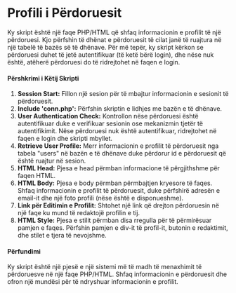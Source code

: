 # Profili i Përdoruesit

Ky skript është një faqe PHP/HTML që shfaq informacionin e profilit të një përdoruesi. Kjo përfshin të dhënat e përdoruesit të cilat janë të ruajtura në një tabelë të bazës së të dhënave. Për më tepër, ky skript kërkon se përdoruesi duhet të jetë autentifikuar (të ketë bërë login), dhe nëse nuk është, atëherë përdoruesi do të ridrejtohet në faqen e login.

#### Përshkrimi i Këtij Skripti

1. **Session Start:** Fillon një sesion për të mbajtur informacionin e sesionit të përdoruesit.
2. **Include 'conn.php':** Përfshin skriptin e lidhjes me bazën e të dhënave.
3. **User Authentication Check:** Kontrollon nëse përdoruesi është autentifikuar duke e verifikuar sesionin ose mekanizmin tjetër të autentifikimit. Nëse përdoruesi nuk është autentifikuar, ridrejtohet në faqen e login dhe skripti mbyllet.
4. **Retrieve User Profile:** Merr informacionin e profilit të përdoruesit nga tabela "users" në bazën e të dhënave duke përdorur id e përdoruesit që është ruajtur në sesion.
5. **HTML Head:** Pjesa e head përmban informacione të përgjithshme për faqen HTML.
6. **HTML Body:** Pjesa e body përmban përmbajtjen kryesore të faqes. Shfaq informacionin e profilit të përdoruesit, duke përfshirë adresën e email-it dhe një foto profili (nëse është e disponueshme).
7. **Link për Editimin e Profilit:** Shtohet një link që drejton përdoruesin në një faqe ku mund të redaktojë profilin e tij.
8. **HTML Style:** Pjesa e stilit përmban disa rregulla për të përmirësuar pamjen e faqes. Përfshin pamjen e div-it të profil-it, butonin e redaktimit, dhe stilet e tjera të nevojshme.

#### Përfundimi

Ky skript është një pjesë e një sistemi më të madh të menaxhimit të përdoruesve në një faqe PHP/HTML. Shfaq informacionin e përdoruesit dhe ofron një mundësi për të ndryshuar informacionin e profilit.
